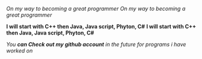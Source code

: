 *On my way to becoming a great programmer*
_On my way to becoming a great programmer_

**I will start with C++ then Java, Java script, Phyton, C#**
__I will start with C++ then Java, Java script, Phyton, C#__

_You **can Check out my github account** in the future for programs i have worked on_
